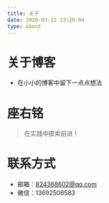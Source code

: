 ```yaml
---
title: 关于
date: 2020-03-22 13:26:04
type: about
---
```


# 关于博客
 - 在小小的博客中留下一点点想法
# 座右铭
> 在实践中摸索前进！

# 联系方式
 - 邮箱：824368602@qq.com
 - 微信：13692506583